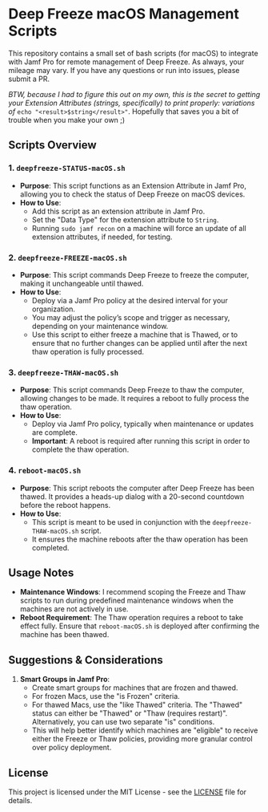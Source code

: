 # Deep Freeze macOS Management Scripts

This repository contains a small set of bash scripts (for macOS) to integrate with Jamf Pro for remote management of Deep Freeze.
As always, your mileage may vary.
If you have any questions or run into issues, please submit a PR.

*BTW, because I had to figure this out on my own, this is the secret to getting your Extension Attributes (strings, specifically) to print properly: variations of* `echo "<result>$string</result>"`.
Hopefully that saves you a bit of trouble when you make your own ;)

## Scripts Overview

### 1. `deepfreeze-STATUS-macOS.sh`
- **Purpose**: This script functions as an Extension Attribute in Jamf Pro, allowing you to check the status of Deep Freeze on macOS devices.
- **How to Use**: 
  - Add this script as an extension attribute in Jamf Pro.
  - Set the "Data Type" for the extension attribute to `String`.
  - Running `sudo jamf recon` on a machine will force an update of all extension attributes, if needed, for testing.
  
### 2. `deepfreeze-FREEZE-macOS.sh`
- **Purpose**: This script commands Deep Freeze to freeze the computer, making it unchangeable until thawed.
- **How to Use**: 
  - Deploy via a Jamf Pro policy at the desired interval for your organization.
  - You may adjust the policy’s scope and trigger as necessary, depending on your maintenance window.
  - Use this script to either freeze a machine that is Thawed, or to ensure that no further changes can be applied until after the next thaw operation is fully processed.

### 3. `deepfreeze-THAW-macOS.sh`
- **Purpose**: This script commands Deep Freeze to thaw the computer, allowing changes to be made. It requires a reboot to fully process the thaw operation.
- **How to Use**: 
  - Deploy via Jamf Pro policy, typically when maintenance or updates are complete.
  - **Important**: A reboot is required after running this script in order to complete the thaw operation.

### 4. `reboot-macOS.sh`
- **Purpose**: This script reboots the computer after Deep Freeze has been thawed. It provides a heads-up dialog with a 20-second countdown before the reboot happens.
- **How to Use**: 
  - This script is meant to be used in conjunction with the `deepfreeze-THAW-macOS.sh` script.
  - It ensures the machine reboots after the thaw operation has been completed.

## Usage Notes

- **Maintenance Windows**: I recommend scoping the Freeze and Thaw scripts to run during predefined maintenance windows when the machines are not actively in use.
- **Reboot Requirement**: The Thaw operation requires a reboot to take effect fully. Ensure that `reboot-macOS.sh` is deployed after confirming the machine has been thawed.

## Suggestions & Considerations

1. **Smart Groups in Jamf Pro**: 
   - Create smart groups for machines that are frozen and thawed. 
   - For frozen Macs, use the "is Frozen" criteria.
   - For thawed Macs, use the "like Thawed" criteria. The "Thawed" status can either be "Thawed" or "Thaw (requires restart)". Alternatively, you can use two separate "is" conditions.
   - This will help better identify which machines are "eligible" to receive either the Freeze or Thaw policies, providing more granular control over policy deployment.

## License

This project is licensed under the MIT License - see the [LICENSE](LICENSE) file for details.
